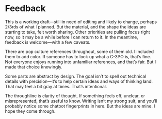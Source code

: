 # Feedback

This is a working draft—still in need of editing and likely to change, perhaps 2/3rds of what I planned. But the material, and the shape the ideas are starting to take, felt worth sharing. Other priorities are pulling focus right now, so it may be a while before I can return to it. In the meantime, feedback is welcome—with a few caveats.

There are pop culture references throughout, some of them old. I included them to add color. If someone has to look up what a C-3PO is, that’s fine. Not everyone enjoys running into unfamiliar references, and that’s fair. But I made that choice knowingly.

Some parts are abstract by design. The goal isn’t to spell out technical details with precision—it’s to help certain ideas and ways of thinking land. That may feel a bit gray at times. That’s intentional.

The throughline is clarity of thought. If something feels off, unclear, or misrepresented, that’s useful to know. Writing isn’t my strong suit, and you’ll probably notice some chatbot fingerprints in here. But the ideas are mine. I hope they come through.
